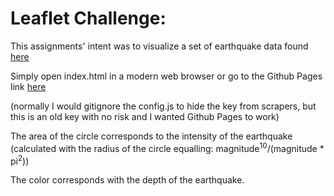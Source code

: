 # Leaflet Challenge:

This assignments' intent was to visualize a set of earthquake data found [here](https://earthquake.usgs.gov/earthquakes/feed/v1.0/summary/4.5_month.geojson)

Simply open index.html in a modern web browser or go to the Github Pages link [here](https://psychicesp.github.io/leaflet-challenge)

(normally I would gitignore the config.js to hide the key from scrapers, but this is an old key with no risk and I wanted Github Pages to work)

The area of the circle corresponds to the intensity of the earthquake (calculated with the radius of the circle equalling: magnitude<sup>10</sup>/(magnitude * pi<sup>2</sup>))

The color corresponds with the depth of the earthquake. 
